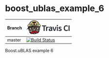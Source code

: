 # boost_ublas_example_6

Branch|[![Travis CI logo](TravisCI.png)](https://travis-ci.org)
---|---
master|[![Build Status](https://travis-ci.org/richelbilderbeek/boost_ublas_example_6.svg?branch=master)](https://travis-ci.org/richelbilderbeek/boost_ublas_example_6)

Boost.uBLAS example 6
